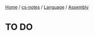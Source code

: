 [Home](https://mengxianbin.github.io) /
[cs-notes](https://mengxianbin.github.io/cs-notes/content) /
[Language](https://mengxianbin.github.io/cs-notes/content/Language) /
[Assembly](https://mengxianbin.github.io/cs-notes/content/Language/Assembly)

# TO DO
